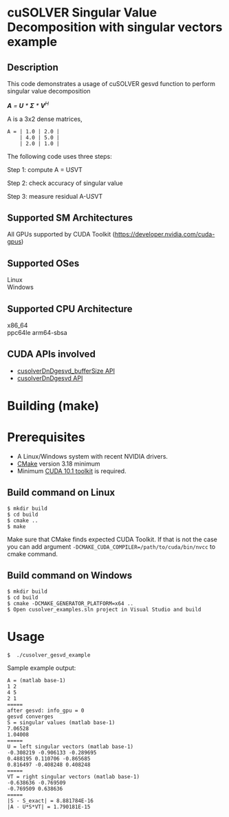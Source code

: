 # cuSOLVER Singular Value Decomposition with singular vectors example

## Description

This code demonstrates a usage of cuSOLVER gesvd function to perform singular value decomposition

_**A** = **U** * **&Sigma;** * **V**<sup>H</sup>_

A is a 3x2 dense matrices,
```
A = | 1.0 | 2.0 |
    | 4.0 | 5.0 |
    | 2.0 | 1.0 |
```

The following code uses three steps:

Step 1: compute A = U*S*VT

Step 2: check accuracy of singular value

Step 3: measure residual A-U*S*VT

## Supported SM Architectures

All GPUs supported by CUDA Toolkit (https://developer.nvidia.com/cuda-gpus)  

## Supported OSes

Linux  
Windows

## Supported CPU Architecture

x86_64  
ppc64le
arm64-sbsa

## CUDA APIs involved
- [cusolverDnDgesvd_bufferSize  API](https://docs.nvidia.com/cuda/cusolver/index.html#cuSolverDN-lt-t-gt-gesvd)
- [cusolverDnDgesvd  API](https://docs.nvidia.com/cuda/cusolver/index.html#cuSolverDN-lt-t-gt-gesvd)

# Building (make)

# Prerequisites
- A Linux/Windows system with recent NVIDIA drivers.
- [CMake](https://cmake.org/download) version 3.18 minimum
- Minimum [CUDA 10.1 toolkit](https://developer.nvidia.com/cuda-downloads) is required.

## Build command on Linux
```
$ mkdir build
$ cd build
$ cmake ..
$ make
```
Make sure that CMake finds expected CUDA Toolkit. If that is not the case you can add argument `-DCMAKE_CUDA_COMPILER=/path/to/cuda/bin/nvcc` to cmake command.

## Build command on Windows
```
$ mkdir build
$ cd build
$ cmake -DCMAKE_GENERATOR_PLATFORM=x64 ..
$ Open cusolver_examples.sln project in Visual Studio and build
```

# Usage
```
$  ./cusolver_gesvd_example
```

Sample example output:

```
A = (matlab base-1)
1 2
4 5
2 1
=====
after gesvd: info_gpu = 0
gesvd converges
S = singular values (matlab base-1)
7.06528
1.04008
=====
U = left singular vectors (matlab base-1)
-0.308219 -0.906133 -0.289695
0.488195 0.110706 -0.865685
0.816497 -0.408248 0.408248
=====
VT = right singular vectors (matlab base-1)
-0.638636 -0.769509
-0.769509 0.638636
=====
|S - S_exact| = 8.881784E-16
|A - U*S*VT| = 1.790181E-15
```
